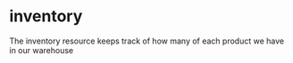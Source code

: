 # inventory
The inventory resource keeps track of how many of each product we have in our warehouse
